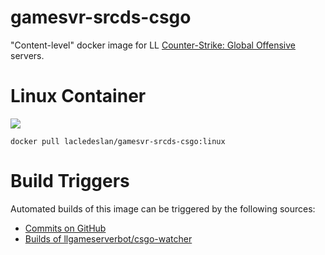 # gamesvr-srcds-csgo
"Content-level" docker image for LL [Counter-Strike: Global Offensive](http://store.steampowered.com/app/730) servers.

# Linux Container
[![](https://images.microbadger.com/badges/image/lacledeslan/gamesvr-srcds-csgo-test:linux.svg)](https://microbadger.com/images/lacledeslan/gamesvr-srcds-csgo-test:linux "Get your own image badge on microbadger.com")
```
docker pull lacledeslan/gamesvr-srcds-csgo:linux
```

# Build Triggers
Automated builds of this image can be triggered by the following sources:
* [Commits on GitHub](https://github.com/LacledesLAN/gamesvr-srcds-csgo)
* [Builds of llgameserverbot/csgo-watcher](https://hub.docker.com/r/llgameserverbot/csgo-watcher/)
